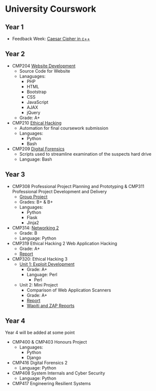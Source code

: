 # University Courswork

## Year 1

- Feedback Week: [Caesar Cipher in c++](https://github.com/AeroAli/Uncatagorised-Projects/blob/master/Uni/Year1/Review_Week/Caesar%20Cipher.cpp)

## Year 2

- CMP204 [Website Development](https://github.com/AeroAli/Website-Development)
  - Source Code for Website
  - Lanaguages:
    - PHP
    - HTML
    - Bootstrap
    - CSS
    - JavaScript
    - AJAX
    - jQuery
  - Grade: A+
- CMP210 [Ethical Hacking](https://github.com/AeroAli/Final-Submission-Automation)
  - Automation for final coursework submission
  - Languages:
    - Python
    - Bash
- CMP209 [Digital Forensics](https://github.com/AeroAli/Digital-Forensics)
  - Scripts used to streamline examination of the suspects hard drive
  - Language: Bash

## Year 3

- CMP308 Professional Project Planning and Prototyping & CMP311 Professional Project Development and Delivery
  - [Group Project](https://github.com/notdeclan/network-guardian)
  - Grades: B+ & B+
  - Languages:
    - Python
    - Flask
    - Jinja2
- CMP314: [Networking 2](https://github.com/AeroAli/CMP314-Networking-2)
  - Grade: B
  - Language: Python
- CMP319 Ethical Hacking 2 Web Application Hacking
  - Grade: A+
  - [Report](Reports\CMP319-Report-Part_2-1700315.pdf)
- CMP320: Ethical Hacking 3
  - [Unit 1: Exploit Development](https://github.com/AeroAli/Exploit-Development)
    - Grade: A+
    - Language: Perl
      - Perl
  - Unit 2: Mini Project
    - Comparison of Web Application Scanners
    - Grade: A+
    - [Report](Reports\CMP320_U2-1700315.pdf)
    - [Wapiti and ZAP Reports](https://github.com/Aliisace/Mini-Project-Scanner-Reports)

## Year 4

Year 4 will be added at some point

- CMP400 & CMP403 Honours Project
  - Languages:
    - Python
    - Django
- CMP416 Digital Forensics 2
  - Language: Python
- CMP408 System Internals and Cyber Security
  - Language: Python
- CMP417 Engineering Resilient Systems
